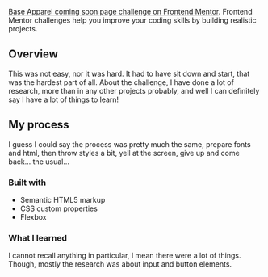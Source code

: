 [Base Apparel coming soon page challenge on Frontend Mentor](https://www.frontendmentor.io/challenges/base-apparel-coming-soon-page-5d46b47f8db8a7063f9331a0). Frontend Mentor challenges help you improve your coding skills by building realistic projects. 

## Overview
This was not easy, nor it was hard.
It had to have sit down and start, that was the hardest part of all.
About the challenge, I have done a lot of research, more than in any other projects probably, and well I can definitely say I have a lot of things to learn!

## My process
I guess I could say the process was pretty much the same, prepare fonts and html, then throw styles a bit, yell at the screen, give up and come back... the usual...

### Built with

- Semantic HTML5 markup
- CSS custom properties
- Flexbox

### What I learned
I cannot recall anything in particular, I mean there were a lot of things. Though, mostly the research was about input and button elements.